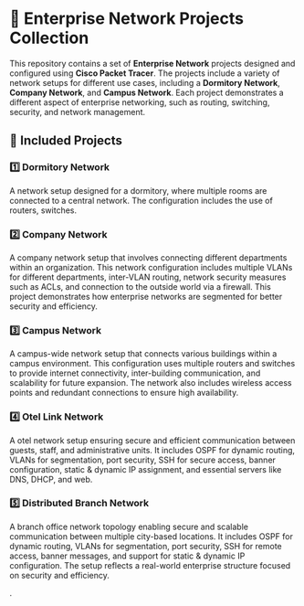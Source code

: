 # 🚀 Enterprise Network Projects Collection

This repository contains a set of **Enterprise Network** projects designed and configured using **Cisco Packet Tracer**. The projects include a variety of network setups for different use cases, including a **Dormitory Network**, **Company Network**, and **Campus Network**. Each project demonstrates a different aspect of enterprise networking, such as routing, switching, security, and network management.

## 📂 Included Projects

### 1️⃣ **Dormitory Network**
A network setup designed for a dormitory, where multiple rooms are connected to a central network. The configuration includes the use of routers, switches.

### 2️⃣ **Company Network**
A company network setup that involves connecting different departments within an organization. This network configuration includes multiple VLANs for different departments, inter-VLAN routing, network security measures such as ACLs, and connection to the outside world via a firewall. This project demonstrates how enterprise networks are segmented for better security and efficiency.

### 3️⃣ **Campus Network**
A campus-wide network setup that connects various buildings within a campus environment. This configuration uses multiple routers and switches to provide internet connectivity, inter-building communication, and scalability for future expansion. The network also includes wireless access points and redundant connections to ensure high availability.

### 4️⃣ **Otel Link Network**
A otel network setup ensuring secure and efficient communication between guests, staff, and administrative units. It includes OSPF for dynamic routing, VLANs for segmentation, port security, SSH for secure access, banner configuration, static & dynamic IP assignment, and essential servers like DNS, DHCP, and web.

### 5️⃣ **Distributed Branch Network**
A branch office network topology enabling secure and scalable communication between multiple city-based locations. It includes OSPF for dynamic routing, VLANs for segmentation, port security, SSH for remote access, banner messages, and support for static & dynamic IP configuration. The setup reflects a real-world enterprise structure focused on security and efficiency.

.
